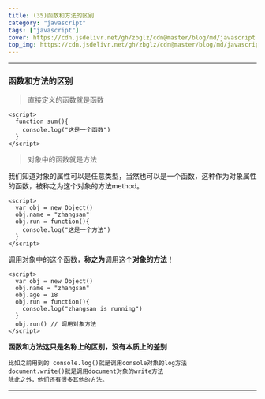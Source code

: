 ```yaml
---
title: (35)函数和方法的区别
category: "javascript"
tags: ["javascript"]
cover: https://cdn.jsdelivr.net/gh/zbglz/cdn@master/blog/md/javascript.svg
top_img: https://cdn.jsdelivr.net/gh/zbglz/cdn@master/blog/md/javascript.svg
---
```


***

###  函数和方法的区别

> 直接定义的函数就是函数


    <script>
      function sum(){
        console.log("这是一个函数")
      }
    </script>


> 对象中的函数就是方法

我们知道对象的属性可以是任意类型，当然也可以是一个函数，这种作为对象属性的函数，被称之为这个对象的方法method。


    <script>
      var obj = new Object()
      obj.name = "zhangsan"
      obj.run = function(){
        console.log("这是一个方法")
      }
    </script>


调用对象中的这个函数，**称之为**调用这个**对象的方法**！


    <script>
      var obj = new Object()
      obj.name = "zhangsan"
      obj.age = 18
      obj.run = function(){
        console.log("zhangsan is running")
      }
      obj.run() // 调用对象方法
    </script>


**函数和方法这只是名称上的区别，没有本质上的差别**


    比如之前用到的 console.log()就是调用console对象的log方法
    document.write()就是调用document对象的write方法
    除此之外，他们还有很多其他的方法。


***